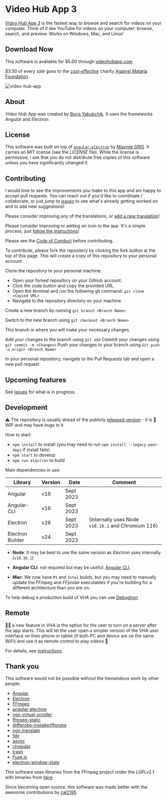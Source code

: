 # Video Hub App 3

[_Video Hub App 3_](https://videohubapp.com/) is the fastest way to browse and search for videos on your computer. Think of it like YouTube for videos on your computer: browse, search, and preview. Works on Windows, Mac, and Linux!

## Download Now

This software is available for $5.00 through [videohubapp.com](https://videohubapp.com/download)

$3.50 of every sale goes to the [_cost-effective_](https://www.givewell.org/charities/top-charities) charity [Against Malaria Foundation](https://www.againstmalaria.com/).

![video-hub-app](https://user-images.githubusercontent.com/17264277/82097107-3ed91700-96d0-11ea-8679-87fa3e07cd0b.jpg)

## About

_Video Hub App_ was created by [Boris Yakubchik](https://videohubapp.com/en/about). It uses the frameworks _Angular_ and _Electron_.

## License

This software was built on top of [`angular-electron`](https://github.com/maximegris/angular-electron) by [Maxime GRIS](https://github.com/maximegris). It carries an _MIT_ license (see the _LICENSE_ file). While the license is permissive, I ask that you do not distribute free copies of this software unless you have significantly changed it.

## Contributing

I would love to see the improvements you make to this app and am happy to accept pull requests. You can reach out if you'd like to coordinate / collaborate, or just _jump to [issues](https://github.com/whyboris/Video-Hub-App/issues)_ to see what's already getting worked on and to add new suggestions!

Please consider improving any of the translations, or [add a new translation](https://github.com/whyboris/Video-Hub-App/tree/master/i18n)!

Please consider improving or adding an icon to the app. It's a simple process, just [follow the instructions](https://github.com/whyboris/Video-Hub-App/tree/master/src/app/components/icon)!

Please see the [Code of Conduct](https://github.com/whyboris/Video-Hub-App/blob/main/CODE_OF_CONDUCT.md) before contributing.


To contribute, please fork the repository by clicking the fork button at the top of this page. This will create a copy of this repository to your personal account.

Clone the repository to your personal machine:
- Open your forked repository on your GitHub account.
- Click the code button and copy the provided URL.
- Open the terminal and run the following git command: `git clone <Copied URL>`
- Navigate to the repository directory on your machine.

Create a new branch by running `git branch <Branch Name>`

Switch to the new branch using `git checkout <Branch Name>`

This branch is where you will make your necessary changes.

Add your changes to the branch using `git add`
Commit your changes using `git commit -m <Changes>`
Push your changes to your branch using `Git push -u origin <Branch Name>` 

In your personal repository, navigate to the Pull Requests tab and open a new pull request.

## Upcoming features

See [issues](https://github.com/whyboris/Video-Hub-App/issues) for what is in progress.

## Development

⚠ The repository is usually ahead of the publicly [released version](https://github.com/whyboris/Video-Hub-App/releases) - it is 🚧 WIP and may have bugs in it.

How to start:

- `npm install` to install (you may need to run `npm install --legacy-peer-deps` if install fails)
- `npm start` to develop
- `npm run electron` to build

Main dependencies in use:

| Library          | Version | Date      | Comment |
| ---------------- | ------- | --------- | ------- |
| Angular          | v16     | Sept 2023 |         |
| Angular-CLI      | v16     | Sept 2023 |         |
| Electron         | v26     | Sept 2023 | (internally uses Node `v18.16.1` and Chromium 116) |
| Electron Builder | v24     | Sept 2023 |         |

- **Node**: It may be best to use the same version as _Electron_ uses internally (`v18.16.1`)

- **Angular CLI**: not required but may be useful: [Angular CLI](https://cli.angular.io).

- **Mac**: We now have `M1` and `Intel` builds, but you may need to manually update the _FFmpeg_ and _FFprobe_ executables if you're building for a different architecture than you are on.

To help debug a production build of VHA you can use [Debugtron](https://github.com/bytedance/debugtron)

## Remote

👩‍🚀 a new feature in VHA is the option for the user to turn on a _server_ after the app starts. This will let the user open a simpler version of the VHA user interface on their phone or tablet (if both PC and device are on the same WiFi) and use it as remote control to play videos 🚀

For details, see [instructions](https://github.com/whyboris/Video-Hub-App/blob/master/remote/README.md).

## Thank you

This software would not be possible without the tremendous work by other people:

- [Angular](https://github.com/angular/angular)
- [Electron](https://github.com/electron/electron)
- [FFmpeg](https://www.ffmpeg.org/)
- [angular-electron](https://github.com/maximegris/angular-electron)
- [ngx-virtual-scroller](https://github.com/rintoj/ngx-virtual-scroller)
- [ffmpeg-static](https://github.com/eugeneware/ffmpeg-static)
- [@ffprobe-installer/ffprobe](https://github.com/SavageCore/node-ffprobe-installer)
- [ngx-translate](https://github.com/ngx-translate/core)
- [fdir](https://github.com/thecodrr/fdir)
- [async](https://github.com/caolan/async)
- [chokidar](https://github.com/paulmillr/chokidar)
- [trash](https://github.com/sindresorhus/trash)
- [Fuse.js](https://github.com/krisk/Fuse)
- [electron-window-state](https://github.com/mawie81/electron-window-state)

This software uses libraries from the FFmpeg project under the LGPLv2.1 with binaries from [here](https://github.com/kribblo/node-ffmpeg-installer#the-binaries)

Since becoming open source, this software was made better with the awesome contributions by [cal2195](https://github.com/cal2195)
